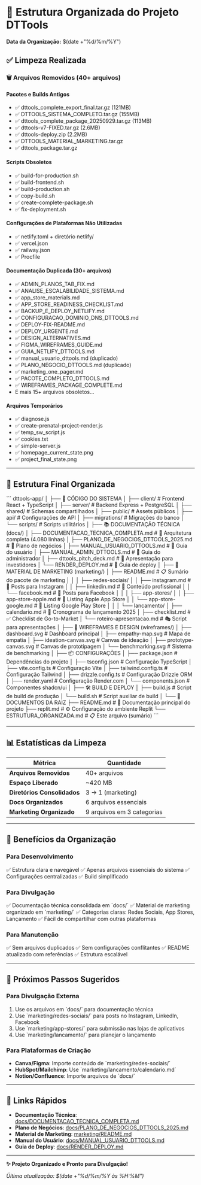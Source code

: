 # 📁 Estrutura Organizada do Projeto DTTools

**Data da Organização:** $(date +"%d/%m/%Y")

## ✅ Limpeza Realizada

### 🗑️ Arquivos Removidos (40+ arquivos)

#### Pacotes e Builds Antigos
- ✅ dttools_complete_export_final.tar.gz (121MB)
- ✅ DTTOOLS_SISTEMA_COMPLETO.tar.gz (155MB) 
- ✅ dttools_complete_package_20250929.tar.gz (113MB)
- ✅ dttools-v7-FIXED.tar.gz (2.6MB)
- ✅ dttools-deploy.zip (2.2MB)
- ✅ DTTOOLS_MATERIAL_MARKETING.tar.gz
- ✅ dttools_package.tar.gz

#### Scripts Obsoletos
- ✅ build-for-production.sh
- ✅ build-frontend.sh
- ✅ build-production.sh
- ✅ copy-build.sh
- ✅ create-complete-package.sh
- ✅ fix-deployment.sh

#### Configurações de Plataformas Não Utilizadas
- ✅ netlify.toml + diretório netlify/
- ✅ vercel.json
- ✅ railway.json
- ✅ Procfile

#### Documentação Duplicada (30+ arquivos)
- ✅ ADMIN_PLANOS_TAB_FIX.md
- ✅ ANALISE_ESCALABILIDADE_SISTEMA.md
- ✅ app_store_materials.md
- ✅ APP_STORE_READINESS_CHECKLIST.md
- ✅ BACKUP_E_DEPLOY_NETLIFY.md
- ✅ CONFIGURACAO_DOMINIO_DNS_DTTOOLS.md
- ✅ DEPLOY-FIX-README.md
- ✅ DEPLOY_URGENTE.md
- ✅ DESIGN_ALTERNATIVES.md
- ✅ FIGMA_WIREFRAMES_GUIDE.md
- ✅ GUIA_NETLIFY_DTTOOLS.md
- ✅ manual_usuario_dttools.md (duplicado)
- ✅ PLANO_NEGOCIO_DTTOOLS.md (duplicado)
- ✅ marketing_one_pager.md
- ✅ PACOTE_COMPLETO_DTTOOLS.md
- ✅ WIREFRAMES_PACKAGE_COMPLETE.md
- E mais 15+ arquivos obsoletos...

#### Arquivos Temporários
- ✅ diagnose.js
- ✅ create-prenatal-project-render.js
- ✅ temp_sw_script.js
- ✅ cookies.txt
- ✅ simple-server.js
- ✅ homepage_current_state.png
- ✅ project_final_state.png

---

## 📂 Estrutura Final Organizada

\`\`\`
dttools-app/
│
├── 🎯 CÓDIGO DO SISTEMA
│   ├── client/              # Frontend React + TypeScript
│   ├── server/              # Backend Express + PostgreSQL
│   ├── shared/              # Schemas compartilhados
│   ├── public/              # Assets públicos
│   ├── api/                 # Configurações de API
│   ├── migrations/          # Migrações do banco
│   └── scripts/             # Scripts utilitários
│
├── 📚 DOCUMENTAÇÃO TÉCNICA (docs/)
│   ├── DOCUMENTACAO_TECNICA_COMPLETA.md    # 📖 Arquitetura completa (4.080 linhas)
│   ├── PLANO_DE_NEGOCIOS_DTTOOLS_2025.md   # 💼 Plano de negócios
│   ├── MANUAL_USUARIO_DTTOOLS.md           # 📘 Guia do usuário
│   ├── MANUAL_ADMIN_DTTOOLS.md             # 🔧 Guia do administrador
│   ├── dttools_pitch_deck.md               # 🎤 Apresentação para investidores
│   └── RENDER_DEPLOY.md                    # 🚀 Guia de deploy
│
├── 📢 MATERIAL DE MARKETING (marketing/)
│   ├── README.md                           # 📋 Sumário do pacote de marketing
│   │
│   ├── redes-sociais/
│   │   ├── instagram.md                    # 📸 Posts para Instagram
│   │   ├── linkedin.md                     # 💼 Conteúdo profissional
│   │   └── facebook.md                     # 👥 Posts para Facebook
│   │
│   ├── app-stores/
│   │   ├── app-store-apple.md              # 🍎 Listing Apple App Store
│   │   └── app-store-google.md             # 🤖 Listing Google Play Store
│   │
│   └── lancamento/
│       ├── calendario.md                   # 📅 Cronograma de lançamento 2025
│       ├── checklist.md                    # ✅ Checklist de Go-to-Market
│       └── roteiro-apresentacao.md         # 🎭 Script para apresentações
│
├── 🎨 WIREFRAMES E DESIGN (wireframes/)
│   ├── dashboard.svg                       # Dashboard principal
│   ├── empathy-map.svg                     # Mapa de empatia
│   ├── ideation-canvas.svg                 # Canvas de ideação
│   ├── prototype-canvas.svg                # Canvas de prototipagem
│   └── benchmarking.svg                    # Sistema de benchmarking
│
├── 📦 CONFIGURAÇÕES
│   ├── package.json                        # Dependências do projeto
│   ├── tsconfig.json                       # Configuração TypeScript
│   ├── vite.config.ts                      # Configuração Vite
│   ├── tailwind.config.ts                  # Configuração Tailwind
│   ├── drizzle.config.ts                   # Configuração Drizzle ORM
│   ├── render.yaml                         # Configuração Render.com
│   └── components.json                     # Componentes shadcn/ui
│
├── 🛠️ BUILD E DEPLOY
│   ├── build.js                            # Script de build de produção
│   └── build.sh                            # Script auxiliar de build
│
└── 📄 DOCUMENTOS DA RAIZ
    ├── README.md                           # 📖 Documentação principal do projeto
    ├── replit.md                           # ⚙️ Configuração do ambiente Replit
    └── ESTRUTURA_ORGANIZADA.md             # 📋 Este arquivo (sumário)
\`\`\`

---

## 📊 Estatísticas da Limpeza

| Métrica | Quantidade |
|---------|------------|
| **Arquivos Removidos** | 40+ arquivos |
| **Espaço Liberado** | ~420 MB |
| **Diretórios Consolidados** | 3 → 1 (marketing) |
| **Docs Organizados** | 6 arquivos essenciais |
| **Marketing Organizado** | 9 arquivos em 3 categorias |

---

## 🎯 Benefícios da Organização

### Para Desenvolvimento
✅ Estrutura clara e navegável
✅ Apenas arquivos essenciais do sistema
✅ Configurações centralizadas
✅ Build simplificado

### Para Divulgação
✅ Documentação técnica consolidada em \`docs/\`
✅ Material de marketing organizado em \`marketing/\`
✅ Categorias claras: Redes Sociais, App Stores, Lançamento
✅ Fácil de compartilhar com outras plataformas

### Para Manutenção
✅ Sem arquivos duplicados
✅ Sem configurações conflitantes
✅ README atualizado com referências
✅ Estrutura escalável

---

## 📝 Próximos Passos Sugeridos

### Para Divulgação Externa
1. Use os arquivos em \`docs/\` para documentação técnica
2. Use \`marketing/redes-sociais/\` para posts no Instagram, LinkedIn, Facebook
3. Use \`marketing/app-stores/\` para submissão nas lojas de aplicativos
4. Use \`marketing/lancamento/\` para planejar o lançamento

### Para Plataformas de Criação
- **Canva/Figma**: Importe conteúdo de \`marketing/redes-sociais/\`
- **HubSpot/Mailchimp**: Use \`marketing/lancamento/calendario.md\`
- **Notion/Confluence**: Importe arquivos de \`docs/\`

---

## 🔗 Links Rápidos

- **Documentação Técnica**: [docs/DOCUMENTACAO_TECNICA_COMPLETA.md](docs/DOCUMENTACAO_TECNICA_COMPLETA.md)
- **Plano de Negócios**: [docs/PLANO_DE_NEGOCIOS_DTTOOLS_2025.md](docs/PLANO_DE_NEGOCIOS_DTTOOLS_2025.md)
- **Material de Marketing**: [marketing/README.md](marketing/README.md)
- **Manual do Usuário**: [docs/MANUAL_USUARIO_DTTOOLS.md](docs/MANUAL_USUARIO_DTTOOLS.md)
- **Guia de Deploy**: [docs/RENDER_DEPLOY.md](docs/RENDER_DEPLOY.md)

---

**✨ Projeto Organizado e Pronto para Divulgação!**

*Última atualização: $(date +"%d/%m/%Y às %H:%M")*

